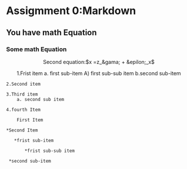 # Assigmment 0:Markdown
## You have math Equation
### Some math Equation
</p>
<p align="center">
  </div align="center>
 Frist Equeation:$Y = X&beta; + &epsilon;-y,&forall;x$
</p>
<p align="center">
    </div>
  Second equation:$x =z_&gama; + &epilon;_x$
</p>
<p align="center">
    1.Frist item a. first sub-item A) first sub-sub item b.second sub-item 

    2.Second item 

    3.Third item
        a. second sub item 

    4.fourth Item
       
        First Item
    
    *Second Item
       
       *frist sub-item
           
           *frist sub-sub item

     *second sub-item       

